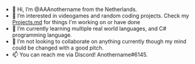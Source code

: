 - 👋 Hi, I’m @AAAnothername from the Netherlands.
- 👀 I’m interested in videogames and random coding projects. Check my [Projects.md](https://github.com/AAAnothername/AAAnothername/blob/main/Projects.md) for things I'm working on or have done
- 🌱 I’m currently learning multiple real world languages, and C# programming language.
- 💞️ I’m not looking to collaborate on anything currently though my mind could be changed with a good pitch.
- 📫 You can reach me via Discord! Anothername#6145.

<!---
AAAnothername/AAAnothername is a ✨ special ✨ repository because its `README.md` (this file) appears on your GitHub profile.
You can click the Preview link to take a look at your changes.
--->
